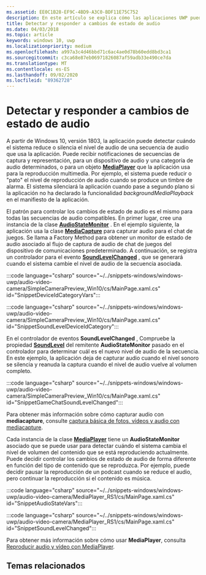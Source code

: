 ```yaml
---
ms.assetid: EE0C1B28-EF9C-4BD9-A3C0-BDF11E75C752
description: En este artículo se explica cómo las aplicaciones UWP pueden detectar y responder a los cambios iniciados por el sistema en los niveles de secuencia de audio.
title: Detectar y responder a cambios de estado de audio
ms.date: 04/03/2018
ms.topic: article
keywords: windows 10, uwp
ms.localizationpriority: medium
ms.openlocfilehash: a997a3c4d46bbd71c6ac4ae0d78b60edd8bd3ca1
ms.sourcegitcommit: c3ca68e87eb06971826087af59adb33e490ce7da
ms.translationtype: MT
ms.contentlocale: es-ES
ms.lasthandoff: 09/02/2020
ms.locfileid: "89362728"
---
```

# <a name="detect-and-respond-to-audio-state-changes"></a>Detectar y responder a cambios de estado de audio
A partir de Windows 10, versión 1803, la aplicación puede detectar cuándo el sistema reduce o silencia el nivel de audio de una secuencia de audio que usa la aplicación. Puede recibir notificaciones de secuencias de captura y representación, para un dispositivo de audio y una categoría de audio determinados, o para un objeto [**MediaPlayer**](/uwp/api/Windows.Media.Playback.MediaPlayer) que la aplicación usa para la reproducción multimedia. Por ejemplo, el sistema puede reducir o "pato" el nivel de reproducción de audio cuando se produce un timbre de alarma. El sistema silenciará la aplicación cuando pase a segundo plano si la aplicación no ha declarado la funcionalidad *backgroundMediaPlayback* en el manifiesto de la aplicación. 

El patrón para controlar los cambios de estado de audio es el mismo para todas las secuencias de audio compatibles. En primer lugar, cree una instancia de la clase [**AudioStateMonitor**](/uwp/api/windows.media.audio.audiostatemonitor) . En el ejemplo siguiente, la aplicación usa la clase [**MediaCapture**](/uwp/api/Windows.Media.Capture.MediaCapture) para capturar audio para el chat de juegos. Se llama a Factory Method para obtener un monitor de estado de audio asociado al flujo de captura de audio de chat de juegos del dispositivo de comunicaciones predeterminado.  A continuación, se registra un controlador para el evento [**SoundLevelChanged**](/uwp/api/windows.media.audio.audiostatemonitor.soundlevelchanged) , que se generará cuando el sistema cambie el nivel de audio de la secuencia asociada.

:::code language="csharp" source="~/../snippets-windows/windows-uwp/audio-video-camera/SimpleCameraPreview_Win10/cs/MainPage.xaml.cs" id="SnippetDeviceIdCategoryVars":::

:::code language="csharp" source="~/../snippets-windows/windows-uwp/audio-video-camera/SimpleCameraPreview_Win10/cs/MainPage.xaml.cs" id="SnippetSoundLevelDeviceIdCategory":::

En el controlador de eventos **SoundLevelChanged** , Compruebe la propiedad [**SoundLevel**](/uwp/api/windows.media.audio.audiostatemonitor.soundlevel) del remitente **AudioStateMonitor** pasado en el controlador para determinar cuál es el nuevo nivel de audio de la secuencia. En este ejemplo, la aplicación deja de capturar audio cuando el nivel sonoro se silencia y reanuda la captura cuando el nivel de audio vuelve al volumen completo.

:::code language="csharp" source="~/../snippets-windows/windows-uwp/audio-video-camera/SimpleCameraPreview_Win10/cs/MainPage.xaml.cs" id="SnippetGameChatSoundLevelChanged":::

Para obtener más información sobre cómo capturar audio con **mediacapture**, consulte [captura básica de fotos, vídeos y audio con mediacapture](basic-photo-video-and-audio-capture-with-MediaCapture.md).

Cada instancia de la clase [**MediaPlayer**](/uwp/api/Windows.Media.Playback.MediaPlayer) tiene un **AudioStateMonitor** asociado que se puede usar para detectar cuándo el sistema cambia el nivel de volumen del contenido que se está reproduciendo actualmente. Puede decidir controlar los cambios de estado de audio de forma diferente en función del tipo de contenido que se reproduzca. Por ejemplo, puede decidir pausar la reproducción de un podcast cuando se reduce el audio, pero continuar la reproducción si el contenido es música. 

:::code language="csharp" source="~/../snippets-windows/windows-uwp/audio-video-camera/MediaPlayer_RS1/cs/MainPage.xaml.cs" id="SnippetAudioStateVars":::

:::code language="csharp" source="~/../snippets-windows/windows-uwp/audio-video-camera/MediaPlayer_RS1/cs/MainPage.xaml.cs" id="SnippetSoundLevelChanged":::

Para obtener más información sobre cómo usar **MediaPlayer**, consulta [Reproducir audio y vídeo con MediaPlayer](play-audio-and-video-with-mediaplayer.md). 

## <a name="related-topics"></a>Temas relacionados

